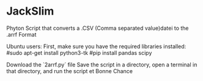 # JackSlim
Phyton Script that converts a .CSV (Comma separated value)datei to the .arrf Format 

Ubuntu users:
First, make sure you have the required libraries installed:
   #sudo apt-get install python3-tk
   #pip install pandas scipy

Download the `2arrf.py´ file
Save the script in a directory, open a terminal in that directory, and run the script
et Bonne Chance
